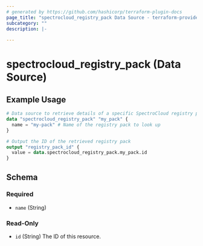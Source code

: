 ```yaml
---
# generated by https://github.com/hashicorp/terraform-plugin-docs
page_title: "spectrocloud_registry_pack Data Source - terraform-provider-spectrocloud"
subcategory: ""
description: |-
  
---
```


# spectrocloud_registry_pack (Data Source)



## Example Usage

```terraform
# Data source to retrieve details of a specific SpectroCloud registry pack by name
data "spectrocloud_registry_pack" "my_pack" {
  name = "my-pack" # Name of the registry pack to look up
}

# Output the ID of the retrieved registry pack
output "registry_pack_id" {
  value = data.spectrocloud_registry_pack.my_pack.id
}
```

<!-- schema generated by tfplugindocs -->
## Schema

### Required

- `name` (String)

### Read-Only

- `id` (String) The ID of this resource.
